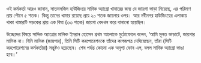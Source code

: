 ওই কর্মকর্তা আরও জানান, সাতমসজিদ হাউজিংয়ে সাদিক অ্যাগ্রো খামারের জন্য যে জায়গা ভাড়া নিয়েছে, এর পরিমাণ প্রায় পৌনে ৫ শতক। কিন্তু তাদের খামার রয়েছে প্রায় ২০ শতক জায়গার ওপর। আর নবীনগর হাউজিংয়ের এলাকায় থাকা খামারটি সড়কের প্রায় এক বিঘা (৩৩ শতক) জায়গা বেদখল করে বানানো হয়েছিল।

উচ্ছেদের বিষয়ে সাদিক অ্যাগ্রোর মালিক ইমরান হোসেন প্রথম আলোকে মুঠোফোনে বলেন, ‘আমি মূলত ভাড়াটে, জায়গার মালিক না। যিনি মালিক (জায়গার), তিনি সিটি করপোরেশনকে তাঁদের কাগজপত্র দেখিয়েছেন, তাঁরা (সিটি করপোরেশনের কর্মকর্তারা) সন্তুষ্টও হয়েছেন। শেষ পর্যন্ত কোনো এক অদৃশ্য ফোন এল, বলল সাদিক অ্যাগ্রো ভাঙা হবে।’
